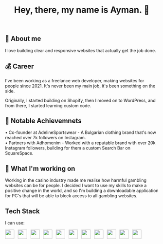 <h1 align="center">Hey, there, my name is Ayman. 👋</h1>
<br>

## 🐻 About me ##
I love building clear and responsive websites that actually get the job done. 

## 💰 Career ## 
I've been working as a freelance web developer, making websites for people since 2021. It's never been my main job, it's been something on the side.

Originally, I started building on Shopify, then I moved on to WordPress, and from there, I started learning custom code.

## 🏅 Notable Achievemnets ## 
<div>
  • Co-founder at AdelineSportswear - A Bulgarian clothing brand that's now reached over 7k followers on Instagram.
</div>

<div>
  • Partners with Adhomenim - Worked with a reputable brand with over 20k Instagram followers, building for them a custom Search Bar on SquareSpace.
</div>


## 🚀 What I'm working on ##
Working in the casino industry made me realise how harmful gambling websites can be for people. I decided I want to use my skills to make a positive change in the world, and so I'm building a downloadable application for PC's that will be able to block access to all gambling websites.

## Tech Stack ##
I can use:
<div>
  <img height="30px" src="https://cdn.simpleicons.org/html5/E34F26"/>&nbsp;&nbsp;
  <img height="30px" src="https://cdn.jsdelivr.net/gh/devicons/devicon/icons/css3/css3-original.svg"/>&nbsp;&nbsp;
  <img height="30px" src="https://cdn.simpleicons.org/javascript/F7DF1E"/>&nbsp;&nbsp;
  <img height="30px" src="https://cdn.simpleicons.org/react/61DAFB"/>&nbsp;&nbsp;
  <img height="30px" src="https://cdn.simpleicons.org/nodedotjs/339933"/>&nbsp;&nbsp;
  <img height="30px" src="https://cdn.simpleicons.org/express/000000"/>&nbsp;&nbsp;
  <img height="30px" src="https://cdn.simpleicons.org/mongodb/47A248"/>&nbsp;&nbsp;
  <img height="30px" src="https://cdn.simpleicons.org/shopify/7AB55C"/>&nbsp;&nbsp;
  <img height="30px" src="https://cdn.simpleicons.org/vercel/000000"/>&nbsp;&nbsp;
  <img height="30px" src="https://cdn.simpleicons.org/render"/>&nbsp;&nbsp;
  <img height="30px" src="https://cdn.simpleicons.org/firebase/DD2C00"/>&nbsp;&nbsp;
</div>

